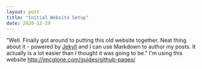 ```yaml
---
layout: post
title: "Initial Website Setup"
date: 2020-12-19
---
```


"Well. Finally got around to putting this old website together. Neat thing about it - powered by [Jekyll](http://jekyllrb.com) and I can use Markdown to author my posts. It actually is a lot easier than I thought it was going to be."
I'm using this website http://jmcglone.com/guides/github-pages/
